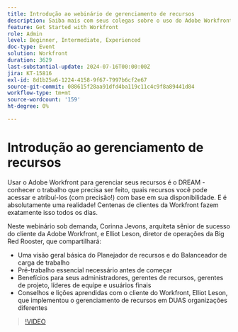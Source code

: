 ```yaml
---
title: Introdução ao webinário de gerenciamento de recursos
description: Saiba mais com seus colegas sobre o uso do Adobe Workfront para gerenciamento de recursos. Descubra dicas de especialistas sobre o Planejador de recursos, o Balanceador de carga de trabalho e a implementação bem-sucedida em nosso webinário sob demanda.
feature: Get Started with Workfront
role: Admin
level: Beginner, Intermediate, Experienced
doc-type: Event
solution: Workfront
duration: 3629
last-substantial-update: 2024-07-16T00:00:00Z
jira: KT-15816
exl-id: 8d1b25a6-1224-4158-9f67-7997b6cf2e67
source-git-commit: 088615f28aa91dfd4ba119c11c4c9f8a89441d84
workflow-type: tm+mt
source-wordcount: '159'
ht-degree: 0%

---
```


# Introdução ao gerenciamento de recursos

Usar o Adobe Workfront para gerenciar seus recursos é o DREAM - conhecer o trabalho que precisa ser feito, quais recursos você pode acessar e atribuí-los (com precisão!) com base em sua disponibilidade. E é absolutamente uma realidade! Centenas de clientes da Workfront fazem exatamente isso todos os dias.

Neste webinário sob demanda, Corinna Jevons, arquiteta sênior de sucesso do cliente da Adobe Workfront, e Elliot Leson, diretor de operações da Big Red Rooster, que compartilhará:

* Uma visão geral básica do Planejador de recursos e do Balanceador de carga de trabalho
* Pré-trabalho essencial necessário antes de começar
* Benefícios para seus administradores, gerentes de recursos, gerentes de projeto, líderes de equipe e usuários finais
* Conselhos e lições aprendidas com o cliente do Workfront, Elliot Leson, que implementou o gerenciamento de recursos em DUAS organizações diferentes

>[!VIDEO](https://video.tv.adobe.com/v/3431010/?learn=on)
